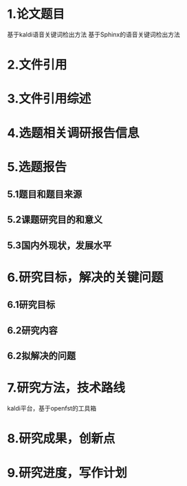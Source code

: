 # 1.论文题目
基于kaldi语音关键词检出方法
基于Sphinx的语音关键词检出方法
# 2.文件引用
# 3.文件引用综述
	
# 4.选题相关调研报告信息
# 5.选题报告
## 5.1题目和题目来源
## 5.2课题研究目的和意义
## 5.3国内外现状，发展水平
# 6.研究目标，解决的关键问题
## 6.1研究目标
## 6.2研究内容
## 6.2拟解决的问题
# 7.研究方法，技术路线
kaldi平台，基于openfst的工具箱
# 8.研究成果，创新点
# 9.研究进度，写作计划
